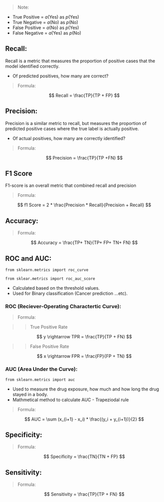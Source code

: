 > Note:

- True Positive = $a$(Yes) as $p$(Yes) 
- True Negative = $a$(No) as $p$(No) 
- False Positive = $a$(No) as $p$(Yes) 
- False Negative = $a$(Yes) as $p$(No) 

## Recall:
Recall is a metric that measures the proportion of positive cases that the model identified correctly.
-  Of predicted positives, how many are correct?

> Formula:

$$ Recall = \frac{TP}{TP + FP} $$

## Precision:
Precision is a similar metric to recall, but measures the proportion of predicted positive cases where the true label is actually positive.
- Of actual positives, how many are correctly identified?

> Formula:

$$ Precision = \frac{TP}{TP +FN} $$

## F1 Score
F1-score is an overall metric that combined recall and precision

> Formula:

$$ f1 Score = 2 * \frac{Precision * Recall}{Precision + Recall} $$

## Accuracy:

> Formula:

$$ Accuracy = \frac{TP+ TN}{TP+ FP+ TN+ FN} $$


## ROC and AUC:
```
from sklearn.metrics import roc_curve
```
```
from sklear.metrics import roc_auc_score
```
- Calculated based on the threshold values.
- Used for Binary classification (Cancer prediction ...etc).

### ROC (Reciever-Operating Charactertic Curve):

> Formula:

>> True Positive Rate

$$ y \rightarrow TPR = \frac{TP}{TP + FN} $$

>> False Positive Rate

$$ x \rightarrow FPR = \frac{FP}{FP + TN} $$



### AUC (Area Under the Curve):
```
from sklearn.metrics import auc
```

- Used to measure the drug exposure, how much and how long the drug stayed in a body.
- Mathmetical method to calculate AUC - Trapeziodal rule

> Formula:

$$ AUC = \sum (x_{i+1} - x_i) * \frac{(y_i + y_{i+1})}{2} $$

## Specificity:

> Formula:

$$ Specificity = \frac{TN}{TN + FP} $$

## Sensitivity:

> Formula:

$$ Sensitivity = \frac{TP}{TP + FN} $$
